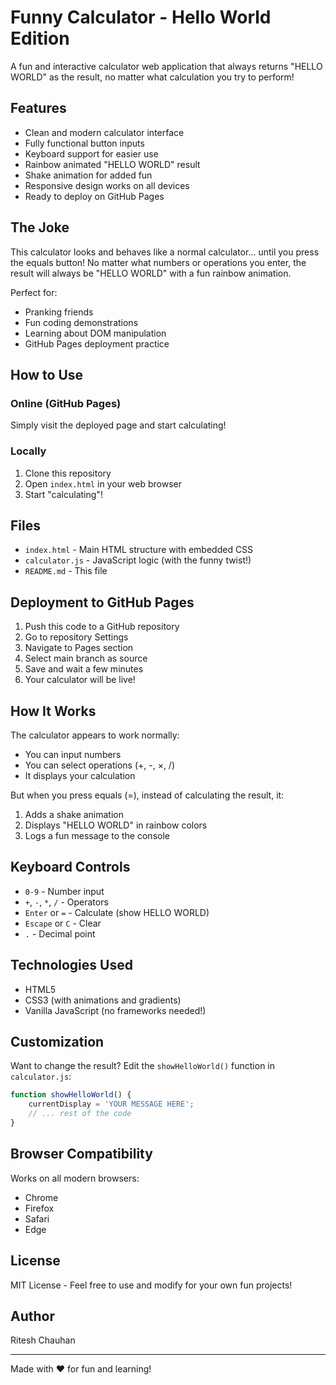 # Funny Calculator - Hello World Edition

A fun and interactive calculator web application that always returns "HELLO WORLD" as the result, no matter what calculation you try to perform!

## Features

- Clean and modern calculator interface
- Fully functional button inputs
- Keyboard support for easier use
- Rainbow animated "HELLO WORLD" result
- Shake animation for added fun
- Responsive design works on all devices
- Ready to deploy on GitHub Pages

## The Joke

This calculator looks and behaves like a normal calculator... until you press the equals button! No matter what numbers or operations you enter, the result will always be "HELLO WORLD" with a fun rainbow animation.

Perfect for:
- Pranking friends
- Fun coding demonstrations
- Learning about DOM manipulation
- GitHub Pages deployment practice

## How to Use

### Online (GitHub Pages)

Simply visit the deployed page and start calculating!

### Locally

1. Clone this repository
2. Open `index.html` in your web browser
3. Start "calculating"!

## Files

- `index.html` - Main HTML structure with embedded CSS
- `calculator.js` - JavaScript logic (with the funny twist!)
- `README.md` - This file

## Deployment to GitHub Pages

1. Push this code to a GitHub repository
2. Go to repository Settings
3. Navigate to Pages section
4. Select main branch as source
5. Save and wait a few minutes
6. Your calculator will be live!

## How It Works

The calculator appears to work normally:
- You can input numbers
- You can select operations (+, -, ×, /)
- It displays your calculation

But when you press equals (=), instead of calculating the result, it:
1. Adds a shake animation
2. Displays "HELLO WORLD" in rainbow colors
3. Logs a fun message to the console

## Keyboard Controls

- `0-9` - Number input
- `+`, `-`, `*`, `/` - Operators
- `Enter` or `=` - Calculate (show HELLO WORLD)
- `Escape` or `C` - Clear
- `.` - Decimal point

## Technologies Used

- HTML5
- CSS3 (with animations and gradients)
- Vanilla JavaScript (no frameworks needed!)

## Customization

Want to change the result? Edit the `showHelloWorld()` function in `calculator.js`:

```javascript
function showHelloWorld() {
    currentDisplay = 'YOUR MESSAGE HERE';
    // ... rest of the code
}
```

## Browser Compatibility

Works on all modern browsers:
- Chrome
- Firefox
- Safari
- Edge

## License

MIT License - Feel free to use and modify for your own fun projects!

## Author

Ritesh Chauhan

---

Made with ❤️ for fun and learning!
